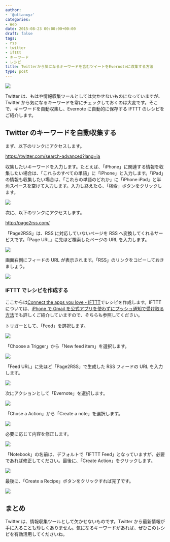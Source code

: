```yaml
---
author:
- '@ottanxyz'
categories:
- Web
date: 2015-08-23 00:00:00+00:00
draft: false
tags:
- rss
- twitter
- ifttt
- キーワード
- レシピ
title: Twitterから気になるキーワードを含むツイートをEvernoteに収集する方法
type: post
---
```


![](150823-55d9bb96b430b.jpg)

Twitter は、もはや情報収集ツールとしては欠かせないものになっていますが、Twitter から気になるキーワードを常にチェックしておくのは大変です。そこで、キーワードを自動収集し、Evernote に自動的に保存する IFTTT のレシピをご紹介します。

## Twitter のキーワードを自動収集する

まず、以下のリンクにアクセスします。

<https://twitter.com/search-advanced?lang=ja>

収集したいキーワードを入力します。たとえば、「iPhone」に関連する情報を収集したい場合は、「これらのすべての単語」に「iPhone」と入力します。「iPad」の情報も収集したい場合は、「これらの単語のどれか」に「iPhone iPad」と半角スペースを空けて入力します。入力し終えたら、「検索」ボタンをクリックします。

![](150823-55d9bb97c1222.png)

次に、以下のリンクにアクセスします。

<http://page2rss.com/>

「Page2RSS」は、RSS に対応していないページを RSS へ変換してくれるサービスです。「Page URL」に先ほど検索したページの URL を入力します。

![](150823-55d9c0e162355.png)

画面右側にフィードの URL が表示されます。「RSS」のリンクをコピーしておきましょう。

![](150823-55d9bb9a6da53.png)

### IFTTT でレシピを作成する

ここからは[Connect the apps you love - IFTTT](https://ifttt.com/)でレシピを作成します。IFTTT については、[iPhone で Gmail を公式アプリを使わずにプッシュ通知で受け取る方法](/posts/2014/09/iphone-gmail-push-490/)でも詳しくご紹介していますので、そちらも参照してください。

トリガーとして、「Feed」を選択します。

![](150823-55d9bb9bd5e57.png)

「Choose a Trigger」から「New feed item」を選択します。

![](150823-55d9bb9e68c68.png)

「Feed URL」に先ほど「Page2RSS」で生成した RSS フィードの URL を入力します。

![](150823-55d9bba0d7dd9.png)

次にアクションとして「Evernote」を選択します。

![](150823-55d9bba2c9f4a.png)

「Chose a Action」から「Create a note」を選択します。

![](150823-55d9bba5413ef.png)

必要に応じて内容を修正します。

![](150823-55d9bba7d5724.png)

「Notebook」の名前は、デフォルトで「IFTTT Feed」となっていますが、必要であれば修正してください。最後に、「Create Action」をクリックします。

![](150823-55d9bba9e41a0.png)

最後に、「Create a Recipe」ボタンをクリックすれば完了です。

![](150823-55d9bbac168a4.png)

## まとめ

Twitter は、情報収集ツールとして欠かせないものです。Twitter から最新情報が手に入ることも珍しくありません。気になるキーワードがあれば、ぜひこのレシピを有効活用してくださいね。
